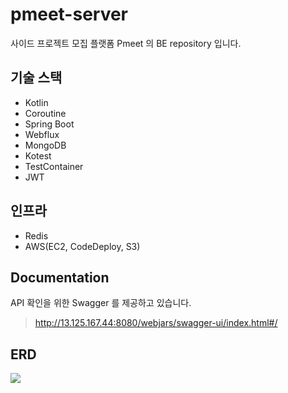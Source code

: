 # pmeet-server

사이드 프로젝트 모집 플랫폼 Pmeet 의 BE repository 입니다.

## 기술 스택

- Kotlin
- Coroutine
- Spring Boot
- Webflux
- MongoDB
- Kotest
- TestContainer
- JWT

## 인프라

- Redis
- AWS(EC2, CodeDeploy, S3)

## Documentation

API 확인을 위한 Swagger 를 제공하고 있습니다.

> http://13.125.167.44:8080/webjars/swagger-ui/index.html#/

## ERD

[![](https://mermaid.ink/img/pako:eNqtVstS4zAQ_BWXz_ADucEGtlgeRW3CZSsXRZrEIrbGNRrDUpB_X8mPxLHlxLDkpHhao5npdlvvsUQF8SQGmmqxJpEtTOR-TxYoeq_W_jdj0mYdaRU93vae5oQvWgH1ApAJnfaeGpFBP0eCBh6KbNlOc4dSpFPBEC01ceJXvY1rMKGjtWFCVUjWaH5gloHh_pnC2lck1a9Qy81hlTeGd0-7VV4ipiBMpO1Vlqf4Bio0oZVO4SYTa3ii1kjutOVoibjJBG1A_QZbZGBDuaeQAjeptwtTLaoNo5lizSmEsl-4Qb30h1s4Gdyo6Po2GHkIEekDPzuc7Hn00ctBLn30MSSEVvwqqKly59EhK7CaQP3Cpe1EGGQyYyE33cAzLq_-5kAajIRu0FH6DJKPAJB4hanGa1eUq2cwflBr3Y-FdDUFK0nnXsFDgiEbGPJcO0UUuXJLdcFDAEnQBuwU9Vj1NVpSwxLpiO3weMuC-FAEhwAnoaBGOHHaeHAa6FM8SCSBpEKzNwHbS6hCY96_Gc488tabd4IDH5H1jgt2tSSdQ4-S8BUam_KGiKzNb7yZC3LweleY2Fr6w8YQjkg0fGDD5bRSvfEb_PoTUzrli3Xz9-B9ZHTvVLrpgJrpDYtP93zUJudeymbIzmZDFtCwgFb7QDB9mKJPOcC8bPhbZvfF-ZyawFHTHzOlilNnGVzY7xjhyfd3N2P3GRo92f1NZLd93jjd_yQp73gfH-fn-N7cIybRIq56sou4j2q-DeNgjfN49CvpFrjJM4xPxAlw_WaPwtZK7mDrlgfTOnWpc22OwluZw_AtlnBPd_j4GrAndAeLz-IMyN12lLuelzQvYk7A0Rh7jIKVKFL26bYOKgrG2ZuR8YSpgLOYsFgn8WQlUuv-VTKsb_gNJBfmD2JWg7b_ABaQx58?type=png)](https://mermaid.live/edit#pako:eNqtVstS4zAQ_BWXz_ADucEGtlgeRW3CZSsXRZrEIrbGNRrDUpB_X8mPxLHlxLDkpHhao5npdlvvsUQF8SQGmmqxJpEtTOR-TxYoeq_W_jdj0mYdaRU93vae5oQvWgH1ApAJnfaeGpFBP0eCBh6KbNlOc4dSpFPBEC01ceJXvY1rMKGjtWFCVUjWaH5gloHh_pnC2lck1a9Qy81hlTeGd0-7VV4ipiBMpO1Vlqf4Bio0oZVO4SYTa3ii1kjutOVoibjJBG1A_QZbZGBDuaeQAjeptwtTLaoNo5lizSmEsl-4Qb30h1s4Gdyo6Po2GHkIEekDPzuc7Hn00ctBLn30MSSEVvwqqKly59EhK7CaQP3Cpe1EGGQyYyE33cAzLq_-5kAajIRu0FH6DJKPAJB4hanGa1eUq2cwflBr3Y-FdDUFK0nnXsFDgiEbGPJcO0UUuXJLdcFDAEnQBuwU9Vj1NVpSwxLpiO3weMuC-FAEhwAnoaBGOHHaeHAa6FM8SCSBpEKzNwHbS6hCY96_Gc488tabd4IDH5H1jgt2tSSdQ4-S8BUam_KGiKzNb7yZC3LweleY2Fr6w8YQjkg0fGDD5bRSvfEb_PoTUzrli3Xz9-B9ZHTvVLrpgJrpDYtP93zUJudeymbIzmZDFtCwgFb7QDB9mKJPOcC8bPhbZvfF-ZyawFHTHzOlilNnGVzY7xjhyfd3N2P3GRo92f1NZLd93jjd_yQp73gfH-fn-N7cIybRIq56sou4j2q-DeNgjfN49CvpFrjJM4xPxAlw_WaPwtZK7mDrlgfTOnWpc22OwluZw_AtlnBPd_j4GrAndAeLz-IMyN12lLuelzQvYk7A0Rh7jIKVKFL26bYOKgrG2ZuR8YSpgLOYsFgn8WQlUuv-VTKsb_gNJBfmD2JWg7b_ABaQx58)
